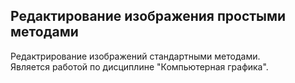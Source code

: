 ## Редактирование изображения простыми методами
Редактрирование изображений стандартными методами.<br/>
Является работой по дисциплине "Компьютерная графика".
